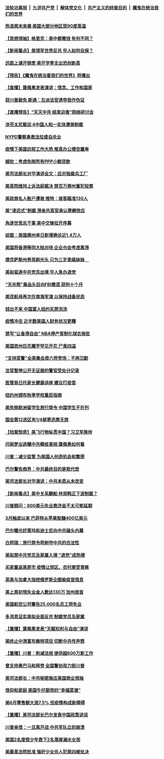 

####  [法轮功真相](../../../../basic/blob/master/README.md?t=07181031) &nbsp;|&nbsp; [九评共产党](../../../../9ping.md/blob/master/README.md?t=07181031) &nbsp;|&nbsp; [解体党文化](../../../../jtdwh.md/blob/master/README.md?t=07181031)  &nbsp;|&nbsp; [共产主义的终极目的](../../../../gczydzjmd.md/blob/master/README.md?t=07181031) &nbsp;|&nbsp; [魔鬼在统治我们的世界](../../../../mgztzwmdsj.md/blob/master/README.md?t=07181031) 

#### [热浪周末来袭 美国大部分地区现90度高温](../pages/nsc412/n12264761.md?t=07181031) 

#### [【思想领袖】格里克：美中都撒钱 有何不同？](../pages/nsc412/n12173862.md?t=07181031) 

#### [【新闻看点】美领军世界反共 华人如何自保？](../pages/nsc412/n12264447.md?t=07181031) 

#### [远距上课开销贵 美开学季支出恐创新高](../pages/nsc412/n12264580.md?t=07181031) 

#### [【预告】《魔鬼在统治着我们的世界》将播出](../pages/nsc412/n12255982.md?t=07181031) 

#### [【直播】蓬佩奥发表演讲：信念、工作和国家](../pages/nsc412/n12263302.md?t=07181031) 

#### [获川普赦免 斯通：左派法官诱导我作伪证](../pages/nsc412/n12264432.md?t=07181031) 

#### [【直播预告】“天灭中共 结束迫害”网络研讨会](../pages/nsc412/n12264531.md?t=07181031) 

#### [涉芬太尼贩运 4中国人和一实体遭美制裁](../pages/nsc412/n12264427.md?t=07181031) 

#### [NYPD警察勇救法拉盛自杀女](../pages/nsc412/n12264295.md?t=07181031) 

#### [疫情下美国远程工作大热 推高办公楼空置率](../pages/nsc412/n12264278.md?t=07181031) 

#### [姆钦：考虑免除所有PPP小额贷款](../pages/nsc412/n12264121.md?t=07181031) 

#### [美司法部长对华演讲全文：应对独裁兵工厂](../pages/nsc412/n12263972.md?t=07181031) 

#### [美高院维持上诉法庭裁决 禁百万佛州重犯投票](../pages/nsc412/n12264145.md?t=07181031) 

#### [美政商名人账户遭骇 推特：骇客瞄准130人](../pages/nsc412/n12263707.md?t=07181031) 

#### [美“凌迟式”制裁 港亲共高官承认寒蝉效应](../pages/nsc412/n12264061.md?t=07181031) 

#### [角逐世贸总干事 美中交锋拉开序幕](../pages/nsc412/n12263815.md?t=07181031) 

#### [组图：美国佛州单日新增确诊近1.4万人](../pages/nsc412/n12263366.md?t=07181031) 

#### [美国将香港等同大陆对待 企业也会考虑离港](../pages/nsc412/n12263841.md?t=07181031) 

#### [德克萨斯州男孩剃光头 只为三岁患癌妹妹　](../pages/nsc412/n12261914.md?t=07181031) 

#### [美拟驱逐中共党员出境  华人急办退党](../pages/nsc412/n12262516.md?t=07181031) 

#### [“天杀帮”毒品头目向FBI撒谎 获刑十个月](../pages/nsc412/n12262508.md?t=07181031) 

#### [美双航母再次在南海军演 以保持战备状态](../pages/nsc412/n12263383.md?t=07181031) 

#### [钱出不来 中国富人纽约买房泡汤](../pages/nsc412/n12262593.md?t=07181031) 

#### [疫情冲击 近半数美国人财务状况更糟](../pages/nsc412/n12263334.md?t=07181031) 

#### [禁写“让香港自由” NBA停产客制化球衣挨批](../pages/nsc412/n12263127.md?t=07181031) 

#### [美国宾州巨花魔芋罕见开花 尸臭四溢](../pages/nsc412/n12263076.md?t=07181031) 

#### [“支持蓝警”全美集会周六将登场：不再沉默](../pages/nsc412/n12262743.md?t=07181031) 

#### [法官暂停公开无证据的警官受处分记录](../pages/nsc412/n12262521.md?t=07181031) 

#### [医管局日托家长健康讲座 建议打疫苗](../pages/nsc412/n12262598.md?t=07181031) 

#### [纽约州颁布秋季学校重启指南](../pages/nsc412/n12262585.md?t=07181031) 

#### [美免除欧洲留学生旅行禁令 中国学生不在列](../pages/nsc412/n12262630.md?t=07181031) 

#### [国会第12选区有1/4邮寄选票无效](../pages/nsc412/n12262583.md?t=07181031) 

#### [【拍案惊奇】美飞行物纵贯中国？习卫军换帅](../pages/nsc412/n12262420.md?t=07181031) 

#### [闫丽梦出逃曝中共瞒疫真相 蓬佩奥如何看](../pages/nsc412/n12262248.md?t=07181031) 

#### [川普：减少监管 为美国人创造机会和繁荣](../pages/nsc412/n12262306.md?t=07181031) 

#### [巴尔警告商界：中共最终目的是取代您](../pages/nsc412/n12262126.md?t=07181031) 

#### [美司法部长对华演讲：中共本质从未改变](../pages/nsc412/n12261835.md?t=07181031) 

#### [【新闻看点】美中关系翻船 林郑韩正下波制裁？](../pages/nsc412/n12261937.md?t=07181031) 

#### [川普顾问：600美元失业救济金不太可能延期](../pages/nsc412/n12261868.md?t=07181031) 

#### [3月触底以来 巴菲特从苹果股赚400亿美元](../pages/nsc412/n12261852.md?t=07181031) 

#### [巴尔曝光好莱坞和迪士尼向中共磕头内幕](../pages/nsc412/n12261646.md?t=07181031) 

#### [白邦瑞：旅行禁令将剥夺中共的合法性](../pages/nsc412/n12261893.md?t=07181031) 

#### [美拟禁中共党员及家属入境 “退党”成热搜](../pages/nsc412/n12261905.md?t=07181031) 

#### [买家重返美房市 疫情让郊区、农村屋受青睐](../pages/nsc412/n12261527.md?t=07181031) 

#### [英美与加拿大指控俄罗斯企图偷疫苗信息](../pages/nsc412/n12261826.md?t=07181031) 

#### [美上周初领失业金人数达130万 加州居首](../pages/nsc412/n12261188.md?t=07181031) 

#### [美国航空公司警告25,000名员工将失业](../pages/nsc412/n12261545.md?t=07181031) 

#### [多消息证实美拟全面反共 制裁党员及家属](../pages/nsc412/n12261505.md?t=07181031) 

#### [【重播】蓬佩奥发表“天赋权利与自由”演讲](../pages/nsc412/n12259340.md?t=07181031) 

#### [美终止中港富布赖特项目 切断中共传声筒](../pages/nsc412/n12261266.md?t=07181031) 

#### [【重播】川普：削减法规 提供超600万新工作](../pages/nsc412/n12259335.md?t=07181031) 

#### [曾支持奥巴马和拜登 全国警协现力挺川普](../pages/nsc412/n12261092.md?t=07181031) 

#### [美司法部长：中共秘密施压美国商业领袖](../pages/nsc412/n12261127.md?t=07181031) 

#### [信仰和家庭 美国牛仔厨师的“幸福菜谱”](../pages/nsc412/n12260836.md?t=07181031) 

#### [美6月零售额大涨7.5% 但疫情构成新障碍](../pages/nsc412/n12260823.md?t=07181031) 

#### [【重播】美司法部长巴尔发表中国政策讲话](../pages/nsc412/n12259336.md?t=07181031) 

#### [川普亲信：一旦真开战 中共军队立刻崩溃](../pages/nsc412/n12261039.md?t=07181031) 

#### [美国2名度假少年救下2名落崖溺水女孩](../pages/nsc412/n12259372.md?t=07181031) 

#### [美最高法院批准 强奸少女杀人犯周四被处决](../pages/nsc412/n12260676.md?t=07181031) 

